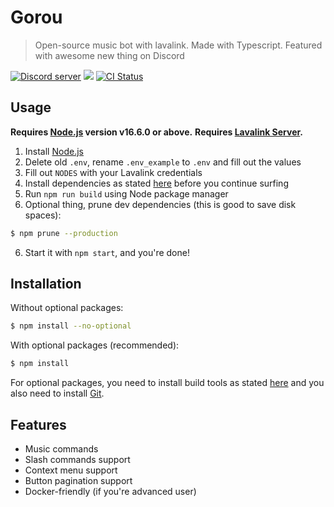 # Gorou
> Open-source music bot with lavalink. Made with Typescript. Featured with awesome new thing on Discord

<a href="https://zhycorp.net/discord"><img src="https://img.shields.io/discord/332877090003091456?color=7289da&logo=discord&logoColor=white" alt="Discord server" /></a>
<img src="https://badgen.net/badge/icon/typescript?icon=typescript&label"></a>
<a href="https://github.com/zhycorp/gorou/actions?query=workflow%3A%22Lint+code+%26+compile+test%22"><img src="https://github.com/zhycorp/gorou/workflows/Lint%20code%20&%20compile%20test/badge.svg" alt="CI Status" /></a>

## Usage

**Requires [Node.js](https://nodejs.org) version v16.6.0 or above.**
**Requires [Lavalink Server](https://github.com/freyacodes/Lavalink).**

1. Install [Node.js](https://nodejs.org)
2. Delete old `.env`, rename `.env_example` to `.env` and fill out the values
3. Fill out `NODES` with your Lavalink credentials
4. Install dependencies as stated [here](https://github.com/zhycorp/disc-11#Installation) before you continue surfing
5. Run `npm run build` using Node package manager
6. Optional thing, prune dev dependencies (this is good to save disk spaces):
```sh
$ npm prune --production
```
6. Start it with `npm start`, and you're done!

## Installation

Without optional packages:
```sh
$ npm install --no-optional
```

With optional packages (recommended):
```sh
$ npm install
```
For optional packages, you need to install build tools as stated [here](https://github.com/nodejs/node-gyp#installation) and you also need to install [Git](https://git-scm.com/).

## Features
- Music commands
- Slash commands support
- Context menu support
- Button pagination support
- Docker-friendly (if you're advanced user)
